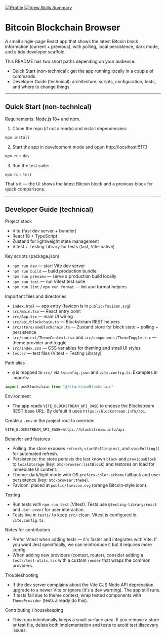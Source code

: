 [![Profile](https://img.shields.io/badge/Author-Craig_Beveridge-2b3137?style=flat&logo=github)](https://github.com/cbeveridge74)
[![View Skills Summary](https://img.shields.io/badge/View%20My-Skills%20Summary-blue?style=flat&logo=markdown)](https://github.com/cbeveridge74)

# Bitcoin Blockchain Browser

A small single-page React app that shows the latest Bitcoin block information (current + previous), with polling, local persistence, dark mode, and a tidy developer scaffold.

This README has two short paths depending on your audience:

- Quick Start (non-technical): get the app running locally in a couple of commands.
- Developer Guide (technical): architecture, scripts, configuration, tests, and where to change things.

---

## Quick Start (non-technical)

Requirements: Node.js 18+ and npm.

1. Clone the repo (if not already) and install dependencies:

```bash
npm install
```

2. Start the app in development mode and open http://localhost:5173:

```bash
npm run dev
```

3. Run the test suite:

```bash
npm run test
```

That's it — the UI shows the latest Bitcoin block and a previous block for quick comparisons.

---

## Developer Guide (technical)

Project stack
- Vite (fast dev server + bundler)
- React 18 + TypeScript
- Zustand for lightweight state management
- Vitest + Testing Library for tests (fast, Vite-native)

Key scripts (package.json)
- `npm run dev` — start Vite dev server
- `npm run build` — build production bundle
- `npm run preview` — serve a production build locally
- `npm run test` — run Vitest test suite
- `npm run lint` / `npm run format` — lint and format helpers

Important files and directories
- `index.html` — app entry (favicon is in `public/favicon.svg`)
- `src/main.tsx` — React entry point
- `src/App.tsx` — main UI wiring
- `src/api/blockchain.ts` — Blockstream REST helpers
- `src/store/useBlockchain.ts` — Zustand store for block state + polling + persistence
- `src/context/ThemeContext.tsx` and `src/components/ThemeToggle.tsx` — theme provider and toggle
- `src/index.css` — CSS variables for theming and small UI styles
- `tests/` — test files (Vitest + Testing Library)

Path alias
- `@` is mapped to `src/` via `tsconfig.json` and `vite.config.ts`. Examples in imports:

```ts
import useBlockchain from '@/store/useBlockchain'
```

Environment
- The app reads `VITE_BLOCKSTREAM_API_BASE` to choose the Blockstream REST base URL. By default it uses `https://blockstream.info/api`.

Create a `.env` in the project root to override:

```
VITE_BLOCKSTREAM_API_BASE=https://blockstream.info/api
```

Behavior and features
- Polling: the store exposes `refresh`, `startPolling(ms)`, and `stopPolling()` for automated refresh.
- Persistence: the store persists the last known `block` and `previousBlock` to `localStorage` (key: `btc-browser:lastBlock`) and restores on load for immediate UI content.
- Theme: dark/light mode with OS `prefers-color-scheme` fallback and user persistence (key: `btc-browser:theme`).
- Favicon: placed at `public/favicon.svg` (orange Bitcoin-style icon).

Testing
- Run tests with `npm run test` (Vitest). Tests use `@testing-library/react` and `user-event` for user interaction.
- Tests live in `tests/` to keep `src/` clean. Vitest is configured in `vite.config.ts`.

Notes for contributors
- Prefer Vitest when adding tests — it's faster and integrates with Vite. If you want Jest specifically, we can reintroduce it but it requires more config.
- When adding new providers (context, router), consider adding a `tests/test-utils.tsx` with a custom `render` that wraps the common providers.

Troubleshooting
- If the dev server complains about the Vite CJS Node API deprecation, upgrade to a newer Vite or ignore (it's a dev warning). The app still runs.
- If tests fail due to theme context, wrap tested components with `ThemeProvider` (tests already do this).

Contributing / housekeeping
- This repo intentionally keeps a small surface area. If you remove a store or test file, delete both implementation and tests to avoid test discovery issues.
